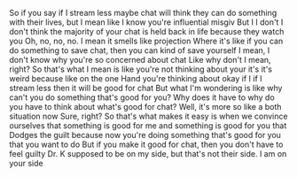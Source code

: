  So if you say if I stream less maybe chat will think they can do something with their lives, but I mean like I know you're influential misgiv But I I don't I don't think the majority of your chat is held back in life because they watch you Oh, no, no, no. I mean it smells like projection Where it's like if you can do something to save chat, then you can kind of save yourself I mean, I don't know why you're so concerned about chat Like why don't I mean, right? So that's what I mean is like you're not thinking about your it's it's weird because like on the one Hand you're thinking about okay if I if I stream less then it will be good for chat But what I'm wondering is like why can't you do something that's good for you? Why does it have to why do you have to think about what's good for chat? Well, it's more so like a both situation now Sure, right? So that's what makes it easy is when we convince ourselves that something is good for me and something is good for you that Dodges the guilt because now you're doing something that's good for you that you want to do But if you make it good for chat, then you don't have to feel guilty Dr. K supposed to be on my side, but that's not their side. I am on your side